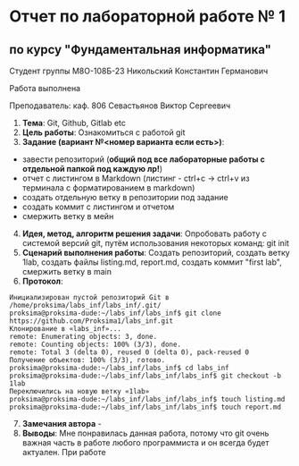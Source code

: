 # Отчет по лабораторной работе № 1
## по курсу "Фундаментальная информатика"

Студент группы М8О-108Б-23 Никольский Константин Германович

Работа выполнена 

Преподаватель: каф. 806 Севастьянов Виктор Сергеевич

1. **Тема**: Git, Github, Gitlab etc
2. **Цель работы**: Ознакомиться с работой git
3. **Задание (вариант №<номер варианта если есть>)**:
- завести репозиторий (**общий под все лабораторные работы с отдельной папкой под каждую лр!**)
- отчет с листингом в Markdown (листинг - ctrl+c -> ctrl+v из терминала с форматированием в markdown)
- создать отдельную ветку в репозитории под задание
- создать коммит с листингом и отчетом
- смержить ветку в мейн
4. **Идея, метод, алгоритм решения задачи**: Опробовать работу с системой версий git, путём использования некоторых команд: git init
5. **Сценарий выполнения работы**: Создать репозиторий, создать ветку 1lab, создать файлы listing.md, report.md, создать коммит "first lab", смержить ветку в main
6. **Протокол**: 
```proksima@proksima-dude:~/labs_inf/labs_inf$ git init
Инициализирован пустой репозиторий Git в /home/proksima/labs_inf/labs_inf/.git/
proksima@proksima-dude:~/labs_inf/labs_inf$ git clone https://github.com/Proksima1/labs_inf.git
Клонирование в «labs_inf»...
remote: Enumerating objects: 3, done.
remote: Counting objects: 100% (3/3), done.
remote: Total 3 (delta 0), reused 0 (delta 0), pack-reused 0
Получение объектов: 100% (3/3), готово.
proksima@proksima-dude:~/labs_inf/labs_inf$ cd labs_inf
proksima@proksima-dude:~/labs_inf/labs_inf/labs_inf$ git checkout -b 1lab
Переключились на новую ветку «1lab»
proksima@proksima-dude:~/labs_inf/labs_inf/labs_inf$ touch listing.md
proksima@proksima-dude:~/labs_inf/labs_inf/labs_inf$ touch report.md
```
7. **Замечания автора** -
8. **Выводы**: Мне понравилась данная работа, потому что git очень важная часть в работе любого программиста и он всегда будет актуален. При работе 
